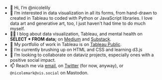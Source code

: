 - 👋 Hi, I’m @nicolelily
- 👀 I’m interested in data visualization in all its forms, from hand-drawn to created in Tableau to coded with Python or JavaScript libraries. I love data art and generative art, too, I just haven't had time to do much myself.
- ✍🏼 I blog about data visualization, Tableau, and mental health on **SELECT * FROM data;** on [Medium](https://medium.com/select-from-data) and [Substack](https://selectallfromdata.substack.com).
- 🎨 My portfolio of work in Tableau is on [Tableau Public](https://public.tableau.com/app/profile/nicole.mark).
- 🌱 I’m currently brushing up on HTML and CSS and learning d3.js
- 💞️ I’m looking to collaborate on dataviz projects, especially ones with a positive social impact.
- 📫 Reach me via [email](hello@nicoledesignsdata.com), on [Twitter](https://www.twitter.com/nicolemark_) (for now, anyway), or `@nicolemark@vis.social`  on Mastodon.

<!---
nicolelily/nicolelily is a ✨ special ✨ repository because its `README.md` (this file) appears on your GitHub profile.
You can click the Preview link to take a look at your changes.
--->
